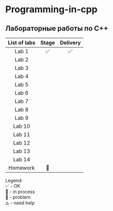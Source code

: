 # Programming-in-cpp
## Лабораторные работы по С++
| List of labs | Stage | Delivery |
| :------------: | :-----: | :--------: |
| Lab 1 |   :white_check_mark: |   :white_check_mark: |
| Lab 2 |    |    |
| Lab 3 |    |    |
| Lab 4 |    |    |
| Lab 5 |    |    |
| Lab 6 |    |    |
| Lab 7 |    |    |
| Lab 8 |    |    |
| Lab 9 |    |    |
| Lab 10 |    |    |
| Lab 11 |    |    |
| Lab 12 |    |    |
| Lab 13 |    |    |
| Lab 14 |    |    |	
|Homework | :arrows_counterclockwise: |   |

Legend:  
      :white_check_mark: - OK  
      :arrows_counterclockwise: - in process  
      :space_invader: - problem  
      :hotsprings: - need help  
